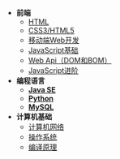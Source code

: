 * **前端**
    * [HTML](HTML/readme)
    * [CSS3/HTML5](CSS/readme)
    * [移动端Web开发](MobileWebDev/readme)
    * [JavaScript基础](JavaScript/readme)
    * [Web Api（DOM和BOM）](WebApi/readme)
    * [JavaScript进阶](JS-Advance/readme)
* **编程语言**
    * [**Java SE**](Java/readme)
    * [**Python**](Python/readme)
    * [**MySQL**](MySQL/readme)
* **计算机基础**
    * [计算机网络](C-Network/readme)
    * [操作系统](OS/readme)
    * [编译原理](CP/readme)
<!-- * **读书笔记**
    * [算法笔记](Algorithm-Notes/readme) -->